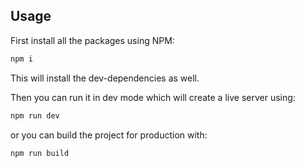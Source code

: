 ## Usage
First install all the packages using NPM:
```bash
npm i
```
This will install the dev-dependencies as well.

Then you can run it in dev mode which will create a live server using:
```bash
npm run dev
```
or you can build the project for production with:
```bash
npm run build
```